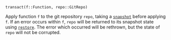 ```
transact(f::Function, repo::GitRepo)
```

Apply function `f` to the git repository `repo`, taking a [`snapshot`](@ref) before applying `f`. If an error occurs within `f`, `repo` will be returned to its snapshot state using [`restore`](@ref). The error which occurred will be rethrown, but the state of `repo` will not be corrupted.
